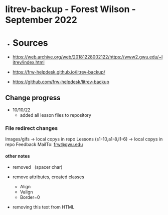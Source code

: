 # litrev-backup - Forest Wilson - September 2022

* # Sources
- https://web.archive.org/web/20181228002122/https://www2.gwu.edu/~litrev/index.html

- https://frw-helpdesk.github.io/litrev-backup/

- https://github.com/frw-helpdesk/litrev-backup

## Change progress
* 10/10/22
    - added all lesson files to repository

### File redirect changes
Images/gifs -> local copys in repo
Lessons (s1-10,a1-8,i1-6) -> local copys in repo
Feedback MailTo: frw@gwu.edu

#### other notes
 - removed &nbsp; (spacer char)

 - remove attributes, created classes
    - Align
    - Valign
    - Border=0

 - removing this text from HTML
    <!--
     FILE ARCHIVED ON 03:00:42 Jun 23, 2019 AND RETRIEVED FROM THE
     INTERNET ARCHIVE ON 17:42:55 Sep 26, 2022.
     JAVASCRIPT APPENDED BY WAYBACK MACHINE, COPYRIGHT INTERNET ARCHIVE.

     ALL OTHER CONTENT MAY ALSO BE PROTECTED BY COPYRIGHT (17 U.S.C.
     SECTION 108(a)(3)). -->
    <!-- playback timings (ms):
  captures_list: 250.197
  exclusion.robots: 0.422
  exclusion.robots.policy: 0.407
  RedisCDXSource: 48.02
  esindex: 0.01
  LoadShardBlock: 170.819 (3)
  PetaboxLoader3.datanode: 176.275 (5)
  CDXLines.iter: 18.598 (3)
  load_resource: 293.019 (2)
  PetaboxLoader3.resolve: 184.858 (2) -->